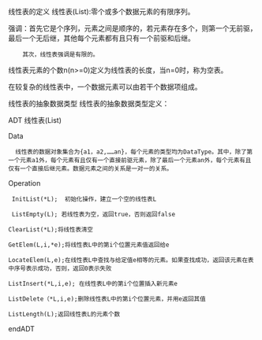 线性表的定义
线性表(List):零个或多个数据元素的有限序列。

强调：首先它是个序列，元素之间是顺序的，若元素存在多个，则第一个无前驱，最后一个无后继，其他每个元素都有且只有一个前驱和后继。

        其次，线性表强调是有限的。

线性表元素的个数n(n>=0)定义为线性表的长度，当n=0时，称为空表。

在较复杂的线性表中，一个数据元素可以由若干个数据项组成。

 

线性表的抽象数据类型
线性表的抽象数据类型定义：

ADT 线性表(List)

Data 

      线性表的数据对象集合为{a1，a2,……an}，每个元素的类型均为DataType。其中，除了第一个元素a1外，每个元素有且仅有一个直接前驱元素，除了最后一个元素an外，每个元素有且仅有一个直接后继元素。数据元素之间的关系是一对一的关系。

Operation

     InitList(*L);  初始化操作，建立一个空的线性表L

     ListEmpty(L); 若线性表为空，返回true，否则返回false

    ClearList(*L);将线性表清空

    GetElem(L,i,*e);将线性表L中的第i个位置元素值返回给e

    LocateElem(L,e);在线性表L中查找与给定值e相等的元素。如果查找成功，返回该元素在表中序号表示成功，否则，返回0表示失败

    ListInsert(*L,i,e); 在线性表L中的第i个位置插入新元素e

    ListDelete（*L,i,e);删除线性表L中的第i个位置元素，并用e返回其值

    ListLength(L);返回线性表L的元素个数

endADT

